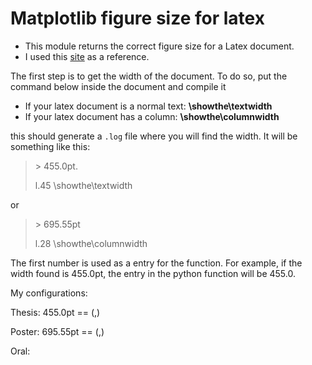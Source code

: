 # Matplotlib figure size for latex

  - This module returns the correct figure size for a Latex document. 
  - I used this [site][site_ref] as a reference.
  

  The first step is to get the width of the document. To do so, put the command below inside the document and compile it
  
- If your latex document is a normal text: **\showthe\textwidth**
- If your latex document has a column: **\showthe\columnwidth**
 
this should generate a `.log` file where you will find the width. It will be something like this:

> \> 455.0pt.
>
> l.45 \showthe\textwidth

or

> \> 695.55pt
>
> l.28 \showthe\columnwidth

The first number is used as a entry for the function. For example, if the width found is 455.0pt, the entry in the python function
will be 455.0.
 
My configurations:

 Thesis: 455.0pt  == (,)
 
 Poster: 695.55pt  == (,)
 
 Oral:
 
[site_ref]: https://jwalton.info/Embed-Publication-Matplotlib-Latex/
